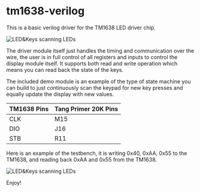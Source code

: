 # tm1638-verilog
This is a basic verilog driver for the TM1638 LED driver chip.

![LED&Keys scanning LEDs](https://github.com/alangarf/tm1638-verilog/raw/master/media/scanning.gif)

The driver module itself just handles the timing and communication over the wire, the user is in full control of all registers and inputs to control the display module itself. It supports both read and write operation which means you can read back the state of the keys.

The included demo module is an example of the type of state machine you can build to just continuously scan the keypad for new key presses and equally update the display with new values.

TM1638 Pins | Tang Primer 20K Pins
------------ | -------------
CLK | M15
DIO | J16
STB | R11

Here is an example of the testbench, it is writing 0x40, 0xAA, 0x55 to the TM1638, and reading back 0xAA and 0x55 from the TM1638.

![LED&Keys scanning LEDs](https://github.com/alangarf/tm1638-verilog/raw/master/media/testbench.png)

Enjoy!
